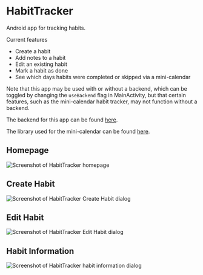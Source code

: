 # HabitTracker
Android app for tracking habits.

Current features
* Create a habit
* Add notes to a habit
* Edit an existing habit
* Mark a habit as done
* See which days habits were completed or skipped via a mini-calendar

Note that this app may be used with or without a backend, which can be toggled by changing the `useBackend` flag in MainActivity, but that certain features, such as the mini-calendar habit tracker, may not function without a backend.

The backend for this app can be found [here](https://github.com/Shiyuan-Huang-23/habit_tracker_backend).

The library used for the mini-calendar can be found [here](https://github.com/SundeepK/CompactCalendarView).

## Homepage
![Screenshot of HabitTracker homepage](app/src/main/res/screenshots/homepage.jpg)
## Create Habit
![Screenshot of HabitTracker Create Habit dialog](app/src/main/res/screenshots/create_habit.jpg)
## Edit Habit
![Screenshot of HabitTracker Edit Habit dialog](app/src/main/res/screenshots/edit_habit.jpg)
## Habit Information
![Screenshot of HabitTracker habit information dialog](app/src/main/res/screenshots/habit_calendar.jpg)
